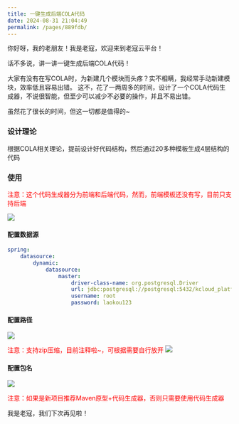 ```yaml
---
title: 一键生成后端COLA代码
date: 2024-08-31 21:04:49
permalink: /pages/889fdb/
---
```


你好呀，我的老朋友！我是老寇，欢迎来到老寇云平台！

话不多说，讲一讲一键生成后端COLA代码！

大家有没有在写COLA时，为新建几个模块而头疼？实不相瞒，我经常手动新建模块，效率低且容易出错。
这不，花了一两周多的时间，设计了一个COLA代码生成器，不说很智能，但至少可以减少不必要的操作，并且不易出错。

虽然花了很长的时间，但这一切都是值得的~

### 设计理论

根据COLA相关理论，提前设计好代码结构，然后通过20多种模板生成4层结构的代码

### 使用

<font color="red"> 注意：这个代码生成器分为前端和后端代码，然而，前端模板还没有写，目前只支持后端</font>

<img src="/img/一键生成后端COLA代码/img.png"/>

#### 配置数据源

```yaml
spring:
	datasource:
		dynamic:
			datasource:
				master:
					driver-class-name: org.postgresql.Driver
					url: jdbc:postgresql://postgresql:5432/kcloud_platform?tcpKeepAlive=true&reWriteBatchedInserts=true&stringtype=unspecified&ApplicationName=laokou-nacos&useSSL=false&reWriteBatchedInserts=true&stringtype=unspecified
					username: root
					password: laokou123
```

#### 配置路径

<img src="/img/一键生成后端COLA代码/img_1.png"/>

<font color="red">注意：支持zip压缩，目前注释啦~，可根据需要自行放开</font>
<img src="/img/一键生成后端COLA代码/img_2.png"/>

#### 配置包名

<img src="/img/一键生成后端COLA代码/img_3.png"/>

<font color="red">注意：如果是新项目推荐Maven原型+代码生成器，否则只需要使用代码生成器</font>

我是老寇，我们下次再见啦！
